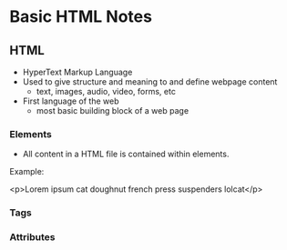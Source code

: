 
# Basic HTML Notes

## HTML
- HyperText Markup Language
- Used to give structure and meaning to and define webpage content 
    - text, images, audio, video, forms, etc
- First language of the web 
    - most basic building block of a web page

### Elements
- All content in a HTML file is contained within elements. 

Example:

\<p>Lorem ipsum cat doughnut french press suspenders lolcat\</p>


### Tags

### Attributes
